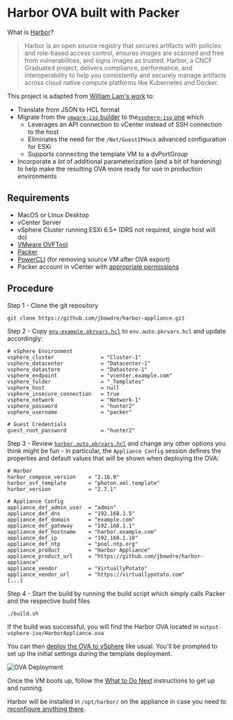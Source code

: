 # Harbor OVA built with Packer

What is [Harbor](https://goharbor.io/)?
> Harbor is an open source registry that secures artifacts with policies and role-based access control, ensures images are scanned and free from vulnerabilities, and signs images as trusted. Harbor, a CNCF Graduated project, delivers compliance, performance, and interoperability to help you consistently and securely manage artifacts across cloud native compute platforms like Kubernetes and Docker.

This project is adapted from [William Lam's work](https://github.com/lamw/harbor-appliance) to:
- Translate from JSON to HCL format
- Migrate from the [`vmware-iso` builder](https://www.packer.io/plugins/builders/vmware/iso) to the[`vsphere-iso` one](https://www.packer.io/plugins/builders/vsphere/vsphere-iso) which
  - Leverages an API connection to vCenter instead of SSH connection to the host
  - Eliminates the need for the `/Net/GuestIPHack` advanced configuration for ESXi
  - Supports connecting the template VM to a dvPortGroup
- Incorporate a *lot* of additional parameterization (and a bit of hardening) to help make the resulting OVA more ready for use in production environments

## Requirements

* MacOS or Linux Desktop
* vCenter Server
* vSphere Cluster running ESXi 6.5+ (DRS not required, single host will do)
* [VMware OVFTool](https://developer.vmware.com/web/tool/4.4.0/ovf)
* [Packer](https://www.packer.io/intro/getting-started/install.html)
* [PowerCLI](https://developer.vmware.com/powercli/installation-guide) (for removing source VM after OVA export)
* Packer account in vCenter with [appropriate permissions](https://www.packer.io/plugins/builders/vsphere/vsphere-iso#required-vsphere-privileges)

## Procedure
Step 1 - Clone the git repository
```
git clone https://github.com/jbowdre/harbor-appliance.git
```

Step 2 - Copy [`env-example.pkrvars.hcl`](env-example.pkrvars.hcl) to `env.auto.pkrvars.hcl` and update accordingly:
```
# vSphere Environment
vsphere_cluster               = "Cluster-1"
vsphere_datacenter            = "Datacenter-1"
vsphere_datastore             = "Datastore-1"
vsphere_endpoint              = "vcenter.example.com"
vsphere_folder                = "_Templates"
vsphere_host                  = null
vsphere_insecure_connection   = true
vsphere_network               = "Network-1"
vsphere_password              = "hunter2"
vsphere_username              = "packer"

# Guest Credentials
guest_root_password           = "hunter2"
```

Step 3 - Review [`harbor.auto.pkrvars.hcl`](harbor.auto.pkrvars.hcl) and change any other options you think might be fun - in particular, the `Appliance Config` session defines the properties and default values that will be shown when deploying the OVA:
```
# Harbor
harbor_compose_version    = "2.16.0"
harbor_ovf_template       = "photon.xml.template"
harbor_version            = "2.7.1"

# Appliance Config
appliance_def_admin_user  = "admin"
appliance_def_dns         = "192.168.1.5"
appliance_def_domain      = "example.com"
appliance_def_gateway     = "192.168.1.1"
appliance_def_hostname    = "harbor.example.com"
appliance_def_ip          = "192.168.1.10"
appliance_def_ntp         = "pool.ntp.org"
appliance_product         = "Harbor Appliance"
appliance_product_url     = "https://github.com/jbowdre/harbor-appliance"
appliance_vendor          = "VirtuallyPotato"
appliance_vendor_url      = "https://virtuallypotato.com"
[...]
```

Step 4 - Start the build by running the build script which simply calls Packer and the respective build files
```
./build.sh
````

If the build was successful, you will find the Harbor OVA located in `output-vsphere-iso/HarborAppliance.ova`

You can then [deploy the OVA to vSphere](https://docs.vmware.com/en/VMware-vSphere/7.0/com.vmware.vsphere.vm_admin.doc/GUID-17BEDA21-43F6-41F4-8FB2-E01D275FE9B4.html) like usual. You'll be prompted to set up the initial settings during the template deployment.

![OVA Deployment](res/ova_deployment.png)

Once the VM boots up, follow the [What to Do Next](https://goharbor.io/docs/2.7.0/install-config/run-installer-script/#what-to-do-next) instructions to get up and running.

Harbor will be installed in `/opt/harbor/` on the appliance in case you need to [reconfigure anything there](https://goharbor.io/docs/2.7.0/install-config/reconfigure-manage-lifecycle/).
